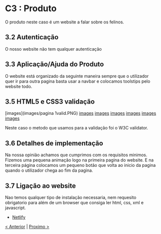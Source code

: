 # C3 : Produto

O produto neste caso é um website a falar sobre os felinos.

## 3.2 Autenticação

O nosso website não tem qualquer autenticação 

## 3.3 Aplicação/Ajuda do Produto

O website está organizado da seguinte maneira sempre que o utilizador quer ir para outra pagina basta usar a navbar e colocamos toolstips pelo website todo.

## 3.5 HTML5 e CSS3 validação

[images](images/pagina 1valid.PNG)
[images](images/pagina3valid.PNG)
[images](images/pagina4valid.PNG)
[images](images/css2valid.PNG)
[images](images/css3valid.PNG)
[images](images/css4valid.PNG)
[images](images/css5valid.PNG)

Neste caso o metodo que usamos para a validação foi o W3C validator.

## 3.6 Detalhes de implementação

Na nossa opinião achamos que cumprimos com os requisitos minimos.
Fizemos uma pequena animação logo na primeira pagina do website.
E na terceira página colocamos um pequeno botão que volta ao inicio da pagina quando o utilizador chega ao fim da pagina.

## 3.7 Ligação ao website
   Nao temos qualquer tipo de instalação necessaria, nem requesito obrigatorio para além de um browser que consiga ler html, css, xml e javascript.

 * [Netlify](https://tiwm22-ti-g06.netlify.app/)

[< Anterior](c2.md)  | [Proximo >](c4.md)
